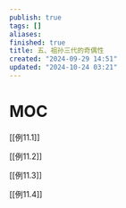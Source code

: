 ```yaml
---
publish: true
tags: []
aliases: 
finished: true
title: 五、祖孙三代的奇偶性
created: "2024-09-29 14:51"
updated: "2024-10-24 03:21"
---
```

# MOC

[[例11.1]]

[[例11.2]]

[[例11.3]]

[[例11.4]]